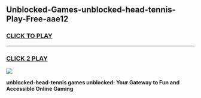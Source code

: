 
## Unblocked-Games-unblocked-head-tennis-Play-Free-aae12
<h3>
<a href="https://premium76.site?title=unblocked-head-tennis&ref=23A">CLICK TO PLAY</a></h3>
<hr>

<h3>
<a href="https://premium76.site?title=unblocked-head-tennis&ref=23A">CLICK 2 PLAY</a>
  
</h3>

<a href="https://premium76.site?title=unblocked-head-tennis&ref=23A"><img src="https://clearcache.store/games.png"></a>


**unblocked-head-tennis games unblocked: Your Gateway to Fun and Accessible Online Gaming**
